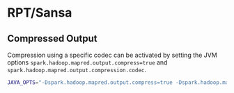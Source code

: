 
# RPT/Sansa

## Compressed Output

Compression using a specific codec can be activated by setting the JVM options `spark.hadoop.mapred.output.compress=true` and `spark.hadoop.mapred.output.compression.codec`.

```bash
JAVA_OPTS="-Dspark.hadoop.mapred.output.compress=true -Dspark.hadoop.mapred.output.compression.codec=org.apache.hadoop.io.compress.BZip2Codec" rpt sansa query mapping.rq --out-file out.nt.bz2 --out-overwrite
```

